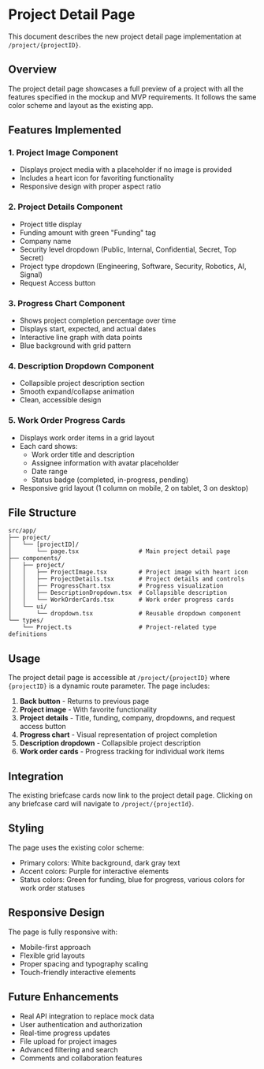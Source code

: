 # Project Detail Page

This document describes the new project detail page implementation at `/project/{projectID}`.

## Overview

The project detail page showcases a full preview of a project with all the features specified in the mockup and MVP requirements. It follows the same color scheme and layout as the existing app.

## Features Implemented

### 1. Project Image Component
- Displays project media with a placeholder if no image is provided
- Includes a heart icon for favoriting functionality
- Responsive design with proper aspect ratio

### 2. Project Details Component
- Project title display
- Funding amount with green "Funding" tag
- Company name
- Security level dropdown (Public, Internal, Confidential, Secret, Top Secret)
- Project type dropdown (Engineering, Software, Security, Robotics, AI, Signal)
- Request Access button

### 3. Progress Chart Component
- Shows project completion percentage over time
- Displays start, expected, and actual dates
- Interactive line graph with data points
- Blue background with grid pattern

### 4. Description Dropdown Component
- Collapsible project description section
- Smooth expand/collapse animation
- Clean, accessible design

### 5. Work Order Progress Cards
- Displays work order items in a grid layout
- Each card shows:
  - Work order title and description
  - Assignee information with avatar placeholder
  - Date range
  - Status badge (completed, in-progress, pending)
- Responsive grid layout (1 column on mobile, 2 on tablet, 3 on desktop)

## File Structure

```
src/app/
├── project/
│   └── [projectID]/
│       └── page.tsx                 # Main project detail page
├── components/
│   ├── project/
│   │   ├── ProjectImage.tsx         # Project image with heart icon
│   │   ├── ProjectDetails.tsx       # Project details and controls
│   │   ├── ProgressChart.tsx        # Progress visualization
│   │   ├── DescriptionDropdown.tsx  # Collapsible description
│   │   └── WorkOrderCards.tsx       # Work order progress cards
│   └── ui/
│       └── dropdown.tsx             # Reusable dropdown component
└── types/
    └── Project.ts                   # Project-related type definitions
```

## Usage

The project detail page is accessible at `/project/{projectID}` where `{projectID}` is a dynamic route parameter. The page includes:

1. **Back button** - Returns to previous page
2. **Project image** - With favorite functionality
3. **Project details** - Title, funding, company, dropdowns, and request access button
4. **Progress chart** - Visual representation of project completion
5. **Description dropdown** - Collapsible project description
6. **Work order cards** - Progress tracking for individual work items

## Integration

The existing briefcase cards now link to the project detail page. Clicking on any briefcase card will navigate to `/project/{projectId}`.

## Styling

The page uses the existing color scheme:
- Primary colors: White background, dark gray text
- Accent colors: Purple for interactive elements
- Status colors: Green for funding, blue for progress, various colors for work order statuses

## Responsive Design

The page is fully responsive with:
- Mobile-first approach
- Flexible grid layouts
- Proper spacing and typography scaling
- Touch-friendly interactive elements

## Future Enhancements

- Real API integration to replace mock data
- User authentication and authorization
- Real-time progress updates
- File upload for project images
- Advanced filtering and search
- Comments and collaboration features
